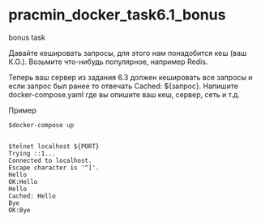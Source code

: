 # pracmin_docker_task6.1_bonus
bonus task

Давайте кешировать запросы, для этого нам понадобится кеш (ваш К.О.). Возьмите что-нибудь популярное, например Redis.

Теперь ваш сервер из задания 6.3 должен кешировать все запросы и если запрос был ранее то отвечать Cached: ${запрос}. Напишите docker-compose.yaml где вы опишите ваш кеш, сервер, сеть и т.д.

Пример

```
$docker-compose up


$telnet localhost ${PORT}
Trying ::1...
Connected to localhost.
Escape character is '^]'.
Hello
OK:Hello
Hello
Cached: Hello
Bye
OK:Bye
```
